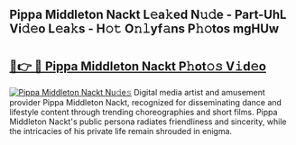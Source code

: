 ## Pippa Middleton Nackt L𝚎a𝚔ed N𝚞𝚍e - Part-UhL Vi𝚍𝚎o L𝚎a𝚔s - H𝚘𝚝 O𝚗𝚕yf𝚊ns P𝚑𝚘tos mgHUw

# <h2><a href="http://kf7yx1.oniu.top/?m=Pippa+Middleton+Nackt">🔗👉 🔴 Pippa Middleton Nackt P𝚑ot𝚘𝚜 V𝚒d𝚎o</a></h2>

[![Pippa Middleton Nackt Nu𝚍e𝚜](https://i.imgur.com/0qMVB7G.gif)](http://kf7yx1.oniu.top/?m=Pippa+Middleton+Nackt)
Digital media artist and amusement provider Pippa Middleton Nackt, recognized for disseminating dance and lifestyle content through trending choreographies and short films. Pippa Middleton Nackt's public persona radiates friendliness and sincerity, while the intricacies of his private life remain shrouded in enigma.  
